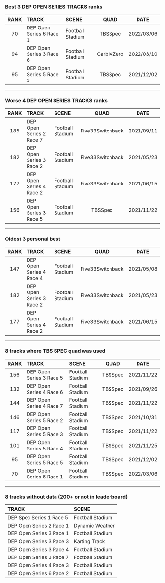 ### Best 3 DEP OPEN SERIES TRACKS ranks
|RANK|TRACK|SCENE|QUAD|DATE|
|:---:|:---|:---|:---:|:---:|
|70|DEP Open Series 6 Race 1|Football Stadium|TBSSpec|2022/03/06|
|94|DEP Open Series 3 Race 6|Football Stadium|CarbiXZero|2022/03/10|
|95|DEP Open Series 5 Race 5|Football Stadium|TBSSpec|2021/12/02|
---
### Worse 4 DEP OPEN SERIES TRACKS ranks
|RANK|TRACK|SCENE|QUAD|DATE|
|:---:|:---|:---|:---:|:---:|
|185|DEP Open Series 2 Race 7|Football Stadium|Five33Switchback|2021/09/11|
|182|DEP Open Series 3 Race 2|Football Stadium|Five33Switchback|2021/05/23|
|177|DEP Open Series 4 Race 2|Football Stadium|Five33Switchback|2021/06/15|
|156|DEP Open Series 3 Race 5|Football Stadium|TBSSpec|2021/11/22|
---
### Oldest 3 personal best
|RANK|TRACK|SCENE|QUAD|DATE|
|:---:|:---|:---|:---:|:---:|
|147|DEP Open Series 4 Race 4|Football Stadium|Five33Switchback|2021/05/08|
|182|DEP Open Series 3 Race 2|Football Stadium|Five33Switchback|2021/05/23|
|177|DEP Open Series 4 Race 2|Football Stadium|Five33Switchback|2021/06/15|
---
### 8 tracks where TBS SPEC quad was used
|RANK|TRACK|SCENE|QUAD|DATE|
|:---:|:---|:---|:---:|:---:|
|156|DEP Open Series 3 Race 5|Football Stadium|TBSSpec|2021/11/22|
|132|DEP Open Series 4 Race 6|Football Stadium|TBSSpec|2021/09/26|
|144|DEP Open Series 4 Race 7|Football Stadium|TBSSpec|2021/11/22|
|146|DEP Open Series 5 Race 2|Football Stadium|TBSSpec|2021/10/31|
|117|DEP Open Series 5 Race 3|Football Stadium|TBSSpec|2021/11/22|
|101|DEP Open Series 5 Race 4|Football Stadium|TBSSpec|2021/11/25|
|95|DEP Open Series 5 Race 5|Football Stadium|TBSSpec|2021/12/02|
|70|DEP Open Series 6 Race 1|Football Stadium|TBSSpec|2022/03/06|
---
### 8 tracks without data (200+ or not in leaderboard)
|TRACK|SCENE|
|:---|:---|
|DEP Spec Series 1 Race 5|Football Stadium|
|DEP Open Series 2 Race 1|Dynamic Weather|
|DEP Open Series 3 Race 1|Football Stadium|
|DEP Open Series 3 Race 3|Karting Track|
|DEP Open Series 3 Race 4|Football Stadium|
|DEP Open Series 3 Race 7|Football Stadium|
|DEP Open Series 4 Race 3|Football Stadium|
|DEP Open Series 6 Race 2|Football Stadium|
